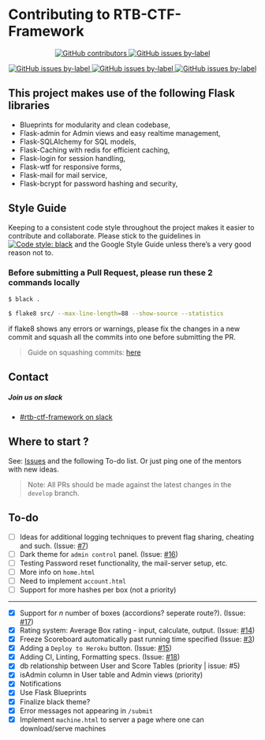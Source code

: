 
# Contributing to RTB-CTF-Framework

<p align="center">
  <a href="https://github.com/abs0lut3pwn4g3/RTB-CTF-Framework/graphs/contributors">
    <img alt="GitHub contributors" src="https://img.shields.io/github/contributors-anon/abs0lut3pwn4g3/RTB-CTF-Framework?color=red&logo=github&style=for-the-badge">
  </a>
  <a href="https://github.com/abs0lut3pwn4g3/RTB-CTF-Framework/issues?q=is%3Aopen+is%3Aissue+label%3Agssoc20">
  	<img alt="GitHub issues by-label" src="https://img.shields.io/github/issues/abs0lut3pwn4g3/RTB-CTF-Framework/gssoc20?color=deeppink&style=for-the-badge">
  </a>
</p>

<p align="center">
  <a href="https://github.com/abs0lut3pwn4g3/RTB-CTF-Framework/issues?q=is%3Aopen+is%3Aissue+label%3Aeasy">
    <img alt="GitHub issues by-label" src="https://img.shields.io/github/issues/abs0lut3pwn4g3/RTB-CTF-Framework/easy?color=seagreen&style=for-the-badge">
  </a>
  <a href="https://github.com/abs0lut3pwn4g3/RTB-CTF-Framework/issues?q=is%3Aopen+is%3Aissue+label%3Amedium">
    <img alt="GitHub issues by-label" src="https://img.shields.io/github/issues/abs0lut3pwn4g3/RTB-CTF-Framework/medium?color=%23e99695&style=for-the-badge">
  </a>
  <a href="https://github.com/abs0lut3pwn4g3/RTB-CTF-Framework/issues?q=is%3Aopen+is%3Aissue+label%3Ahard">
    <img alt="GitHub issues by-label" src="https://img.shields.io/github/issues/abs0lut3pwn4g3/RTB-CTF-Framework/hard?color=%23cc317c%09&style=for-the-badge">
  </a>
</p>

## This project makes use of the following Flask libraries

* Blueprints for modularity and clean codebase,
* Flask-admin for Admin views and easy realtime management,
* Flask-SQLAlchemy for SQL models,
* Flask-Caching with redis for efficient caching,
* Flask-login for session handling,
* Flask-wtf for responsive forms,
* Flask-mail for mail service,
* Flask-bcrypt for password hashing and security,

## Style Guide

Keeping to a consistent code style throughout the project makes it easier to contribute and collaborate. Please stick to the guidelines in [![Code style: black](https://img.shields.io/badge/code%20style-black-000000.svg)](https://github.com/psf/black) and the Google Style Guide unless there’s a very good reason not to.

### Before submitting a Pull Request, please run these 2 commands locally

```bash
$ black .
```

```bash
$ flake8 src/ --max-line-length=88 --show-source --statistics
```

if flake8 shows any errors or warnings, please fix the changes in a new commit and squash all the commits into one before submitting the PR.

> Guide on squashing commits: [here](https://github.com/wprig/wprig/wiki/How-to-squash-commits)

## Contact

##### Join us on slack

- [#rtb-ctf-framework on slack](https://rtb-ctf-framework.slack.com)

## Where to start ? 

See: [Issues](https://github.com/abs0lut3pwn4g3/RTB-CTF-Framework/issues) and the following To-do list. Or just ping one of the mentors with new ideas.

> Note: All PRs should be made against the latest changes in the `develop` branch.

## To-do

- [ ] Ideas for additional logging techniques to prevent flag sharing, cheating and such. (Issue: [#7](https://github.com/abs0lut3pwn4g3/RTB-CTF-Framework/issues/7))
- [ ] Dark theme for `admin control` panel. (Issue: [#16](https://github.com/abs0lut3pwn4g3/RTB-CTF-Framework/issues/16))
- [ ] Testing Password reset functionality, the mail-server setup, etc.
- [ ] More info on `home.html`
- [ ] Need to implement `account.html`
- [ ] Support for more hashes per box (not a priority)

<hr/>

- [x] Support for *n* number of boxes (accordions? seperate route?). (Issue: [#17](https://github.com/abs0lut3pwn4g3/RTB-CTF-Framework/issues/17))
- [x] Rating system: Average Box rating - input, calculate, output. (Issue: [#14](https://github.com/abs0lut3pwn4g3/RTB-CTF-Framework/issues/14))
- [x] Freeze Scoreboard automatically past running time specified (Issue: [#3](https://github.com/abs0lut3pwn4g3/RTB-CTF-Framework/issues/3))
- [x] Adding a `Deploy to Heroku` button. (Issue: [#15](https://github.com/abs0lut3pwn4g3/RTB-CTF-Framework/issues/15))
- [x] Adding CI, Linting, Formatting specs. (Issue: [#18](https://github.com/abs0lut3pwn4g3/RTB-CTF-Framework/issues/18))
- [x] db relationship between User and Score Tables (priority | issue: #5)
- [x] isAdmin column in User table and Admin views (priority)
- [x] Notifications
- [x] Use Flask Blueprints
- [x] Finalize black theme?
- [x] Error messages not appearing in `/submit`
- [x] Implement `machine.html` to server a page where one can download/serve machines
